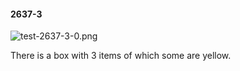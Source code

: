 #### 2637-3
![test-2637-3-0.png](https://github.com/lil-lab/nlvr/raw/master/nlvr/test/images/3/test-2637-3-0.png "test-2637-3-0.png")

There is a box with 3 items of which some are yellow.
